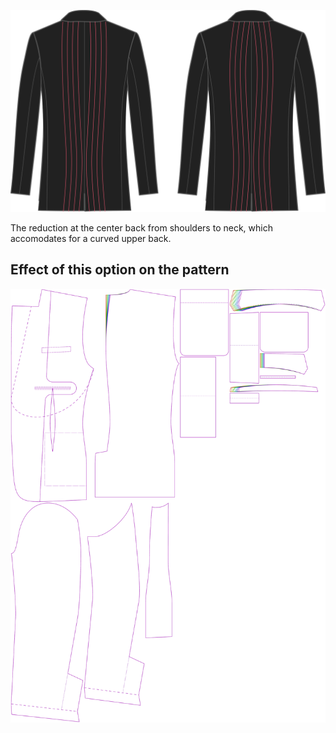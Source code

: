 ![Center back dart](centerbackdart.svg)

The reduction at the center back from shoulders to neck, which accomodates for a curved upper back.

## Effect of this option on the pattern

![This image shows the effect of this option by superimposing several variants that have a different value for this option](jaeger_centerbackdart_sample.svg "Effect of this option on the pattern")
